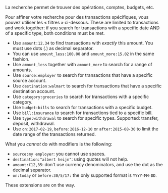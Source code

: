 La recherche permet de trouver des opérations, comptes, budgets, etc.

Pour affiner votre recherche pour des transactions spécifiques, vous pouvez utiliser les « filtres » ci-dessous. These are limited to transactions and work together: if you search for transactions with a specific date AND of a specific type, both conditions must be met.

* Use `amount:12.34` to find transactions with *exactly* this amount. You must use dots (.) as decimal separator.
* You can use `amount_less:100.00` and `amount_more:15.02` in the same fashion.
* Use `amount_less` together with `amount_more` to search for a range of amounts.
* Use `source:employer` to search for transactions that have a specific source account.
* Use `destination:walmart` to search for transactions that have a specific destination account.
* Use `category:groceries` to search for transactions with a specific category.
* Use `budget:bills` to search for transactions with a specific budget.
* Use `bill:insurance` to search for transactions tied to a specific bill.
* Use `type:withdrawal` to search for specific types. Supported: transfer, deposit, withdrawal.
* Use `on:2017-02-19`, `before:2016-12-10` or `after:2015-08-30` to limit the date range of the transactions returned.

What you *cannot* do with modifiers is the following:

* `source:my employer`: you cannot use spaces.
* `destination:"albert heijn"`: using quotes will not help.
* `amount:€12,35`: don't use currency denominators, and use the dot as the decimal separator.
* `on:today` or `before:30/5/17:` the only supported format is `YYYY-MM-DD`. 

These extensions are on the way.